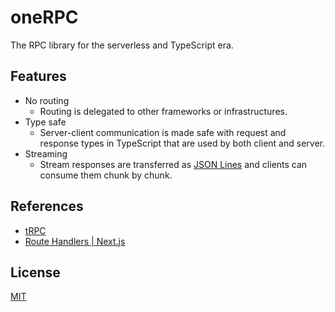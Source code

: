 # oneRPC

The RPC library for the serverless and TypeScript era.

## Features

- No routing
  - Routing is delegated to other frameworks or infrastructures.
- Type safe
  - Server-client communication is made safe with request and response types in TypeScript that are used by both client and server.
- Streaming
  - Stream responses are transferred as [JSON Lines](https://jsonlines.org/) and clients can consume them chunk by chunk.

## References

- [tRPC](https://trpc.io/)
- [Route Handlers | Next.js](https://nextjs.org/docs/app/building-your-application/routing/router-handlers)

## License

[MIT](LICENSE)
